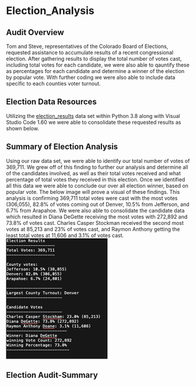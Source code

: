 # Election_Analysis

## Audit Overview
Tom and Steve, representatives of the Colorado Board of Elections, requested assistance to accumulate results of a recent congressional election. After gathering results to display the total number of votes cast, including total votes for each candidate, we were also able to qauntify these as percentages for each candidate and determine a winner of the election by popular vote. With further coding we were also able to include data specific to each counties voter turnout.

## Election Data Resources
Utilizing the [election_results](https://github.com/KEGANCP/Election_Analysis/blob/main/Resources/election_results.csv) data set within Python 3.8 along with Visual Studio Code 1.60 we were able to consolidate these requested results as shown below.

## Summary of Election Analysis
Using our raw data set, we were able to identify our total number of votes of 369,711. We grew off of this finding to further our analysis and determine all of the candidates involved, as well as their total votes received and what percentage of total votes they received in this election. Once we identified all this data we were able to conclude our over all election winner, based on popular vote.
The below image will prove a visual of these findings. This analysis is confirming 369,711 total votes were cast with the most votes (306,055), 82.8% of votes coming out of Denver, 10.5% from Jefferson, and 6.7% from Arapahoe.
We were also able to consolidate the candidate data which resulted in Diana DeGette receiving the most votes with 272,892 and 73.8% of votes cast. Charles Casper Stockman received the second most votes at 85,213 and 23% of votes cast, and Raymon Anthony getting the least total votes at 11,606 and 3.1% of votes cast.
![This is an image](https://github.com/KEGANCP/Election_Analysis/blob/main/Resources/Election_results.png)

## Election Audit-Summary

